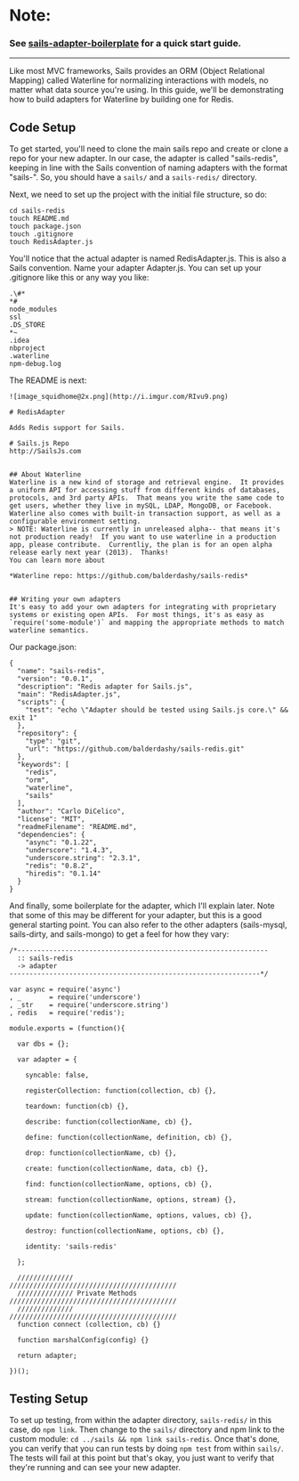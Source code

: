 # Note:
### See [sails-adapter-boilerplate](https://github.com/balderdashy/sails-adapter-boilerplate) for a quick start guide.

***

Like most MVC frameworks, Sails provides an ORM (Object Relational Mapping) called Waterline for normalizing
interactions with models, no matter what data source you're using. In this guide, we'll be demonstrating how to build adapters for Waterline by building one for Redis.

## Code Setup
To get started, you'll need to clone the main sails repo and create or clone a repo for your new adapter. In our case, the adapter is called "sails-redis", keeping in line with the Sails convention of naming adapters with the format "sails-<db name>". So, you should have a `sails/` and a `sails-redis/` directory.

Next, we need to set up the project with the initial file structure, so do:

```
cd sails-redis
touch README.md
touch package.json
touch .gitignore
touch RedisAdapter.js
```

You'll notice that the actual adapter is named RedisAdapter.js. This is also a Sails convention. Name your adapter <DBname>Adapter.js. You can set up your .gitignore like this or any way you like:

```
.\#*
*#
node_modules
ssl
.DS_STORE
*~
.idea
nbproject
.waterline
npm-debug.log
```

The README is next:

```
![image_squidhome@2x.png](http://i.imgur.com/RIvu9.png) 

# RedisAdapter

Adds Redis support for Sails.

# Sails.js Repo
http://SailsJs.com


## About Waterline
Waterline is a new kind of storage and retrieval engine.  It provides a uniform API for accessing stuff from different kinds of databases, protocols, and 3rd party APIs.  That means you write the same code to get users, whether they live in mySQL, LDAP, MongoDB, or Facebook.
Waterline also comes with built-in transaction support, as well as a configurable environment setting. 
> NOTE: Waterline is currently in unreleased alpha-- that means it's not production ready!  If you want to use waterline in a production app, please contribute.  Currentliy, the plan is for an open alpha release early next year (2013).  Thanks!
You can learn more about

*Waterline repo: https://github.com/balderdashy/sails-redis*


## Writing your own adapters
It's easy to add your own adapters for integrating with proprietary systems or existing open APIs.  For most things, it's as easy as `require('some-module')` and mapping the appropriate methods to match waterline semantics.
```

Our package.json:

```
{
  "name": "sails-redis",
  "version": "0.0.1",
  "description": "Redis adapter for Sails.js",
  "main": "RedisAdapter.js",
  "scripts": {
    "test": "echo \"Adapter should be tested using Sails.js core.\" && exit 1"
  },
  "repository": {
    "type": "git",
    "url": "https://github.com/balderdashy/sails-redis.git"
  },
  "keywords": [
    "redis",
    "orm",
    "waterline",
    "sails"
  ],
  "author": "Carlo DiCelico",
  "license": "MIT",
  "readmeFilename": "README.md",
  "dependencies": {
    "async": "0.1.22",
    "underscore": "1.4.3",
    "underscore.string": "2.3.1",
    "redis": "0.8.2",
    "hiredis": "0.1.14"
  }
}
```

And finally, some boilerplate for the adapter, which I'll explain later. Note that some of this may be different for your adapter, but this is a good general starting point. You can also refer to the other adapters (sails-mysql, sails-dirty, and sails-mongo) to get a feel for how they vary:

```
/*---------------------------------------------------------------
  :: sails-redis
  -> adapter
---------------------------------------------------------------*/

var async = require('async')
, _       = require('underscore')
, _str    = require('underscore.string')
, redis   = require('redis');

module.exports = (function(){

  var dbs = {};

  var adapter = {

    syncable: false,

    registerCollection: function(collection, cb) {},

    teardown: function(cb) {},

    describe: function(collectionName, cb) {},

    define: function(collectionName, definition, cb) {},

    drop: function(collectionName, cb) {},

    create: function(collectionName, data, cb) {},

    find: function(collectionName, options, cb) {},

    stream: function(collectionName, options, stream) {},

    update: function(collectionName, options, values, cb) {},

    destroy: function(collectionName, options, cb) {},

    identity: 'sails-redis'

  };

  //////////////                 //////////////////////////////////////////
  ////////////// Private Methods //////////////////////////////////////////
  //////////////                 //////////////////////////////////////////
  function connect (collection, cb) {}

  function marshalConfig(config) {}

  return adapter;

})();
```

## Testing Setup
To set up testing, from within the adapter directory, `sails-redis/` in this case, do `npm link`. Then change to the `sails/` directory and npm link to the custom module: `cd ../sails && npm link sails-redis`. Once that's done, you can verify that you can run tests by doing `npm test` from within `sails/`. The tests will fail at this point but that's okay, you just want to verify that they're running and can see your new adapter.
